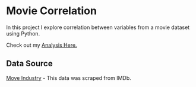# Movie Correlation

In this project I explore correlation between variables from a movie dataset using Python.

Check out my [Analysis Here.](https://github.com/JalenCanty/Movie_Correlation/blob/main/Movie%20Correlation.ipynb)

## Data Source
[Move Industry](https://www.kaggle.com/datasets/danielgrijalvas/movies) - This data was scraped from IMDb.
